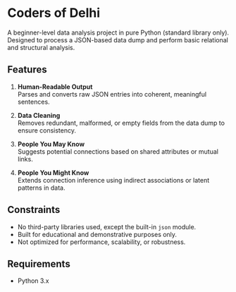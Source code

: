 # Coders of Delhi

A beginner-level data analysis project in pure Python (standard library only). Designed to process a JSON-based data dump and perform basic relational and structural analysis.

## Features

1. **Human-Readable Output**  
   Parses and converts raw JSON entries into coherent, meaningful sentences.

2. **Data Cleaning**  
   Removes redundant, malformed, or empty fields from the data dump to ensure consistency.

3. **People You May Know**  
   Suggests potential connections based on shared attributes or mutual links.

4. **People You Might Know**  
   Extends connection inference using indirect associations or latent patterns in data.

## Constraints

- No third-party libraries used, except the built-in `json` module.
- Built for educational and demonstrative purposes only.
- Not optimized for performance, scalability, or robustness.

## Requirements

- Python 3.x

